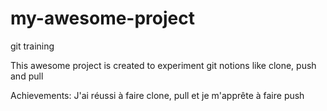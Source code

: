 # my-awesome-project
git training

This awesome project is created to experiment git notions like clone, push and pull

Achievements: J'ai réussi à faire clone, pull et je m'apprête à faire push
